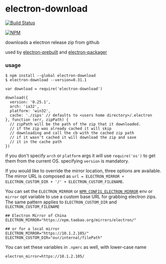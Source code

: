# electron-download

[![Build Status](https://travis-ci.org/electron-userland/electron-download.svg?branch=master)](https://travis-ci.org/electron-userland/electron-download)

[![NPM](https://nodei.co/npm/electron-download.png)](https://nodei.co/npm/electron-download/)

downloads a electron release zip from github

used by [electron-prebuilt](https://npmjs.org/electron-prebuilt) and [electron-packager](https://npmjs.org/electron-packager)

### usage

```plain
$ npm install --global electron-download
$ electron-download --version=0.31.1
```

```
var download = require('electron-download')

download({
  version: '0.25.1',
  arch: 'ia32',
  platform: 'win32',
  cache: './zips' // defaults to <users home directory>/.electron
}, function (err, zipPath) {
  // zipPath will be the path of the zip that it downloaded.
  // if the zip was already cached it will skip
  // downloading and call the cb with the cached zip path
  // if it wasn't cached it will download the zip and save
  // it in the cache path
})
```

if you don't specify `arch` or `platform` args it will use `require('os')` to get them from the current OS. specifying `version` is mandatory.

If you would like to override the mirror location, three options are available. The mirror URL is composed as `url = ELECTRON_MIRROR + ELECTRON_CUSTOM_DIR + '/' + ELECTRON_CUSTOM_FILENAME`.

You can set the `ELECTRON_MIRROR` or [`NPM_CONFIG_ELECTRON_MIRROR`](https://docs.npmjs.com/misc/config#environment-variables) env or `mirror` opt variable to use a custom base URL for grabbing electron zips. The same pattern applies to `ELECTRON_CUSTOM_DIR` and `ELECTRON_CUSTOM_FILENAME`

```plain
## Electron Mirror of China
ELECTRON_MIRROR="https://npm.taobao.org/mirrors/electron/"

## or for a local mirror
ELECTRON_MIRROR="https://10.1.2.105/"
ELECTRON_CUSTOM_DIR="our/internal/filePath"
```

You can set these variables in `.npmrc` as well, with lower-case name

```plain
electron_mirror=https://10.1.2.105/
```
